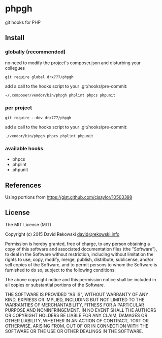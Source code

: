 # phpgh
git hooks for PHP

## Install
### globally (recommended)
no need to modify the project's composer.json and disturbing your collegues

```git require global drx777/phpgh```

add a call to the hooks script to your .git/hooks/pre-commit:

```~/.composer/vendor/bin/phpgh phplint phpcs phpunit```

### per project
```git require --dev drx777/phpgh```

add a call to the hooks script to your .git/hooks/pre-commit:

```./vendor/bin/phpgh phpcs phplint phpunit```

### available hooks

* phpcs
* phplint
* phpunit

## References
Using portions from <https://gist.github.com/cjsaylor/10503398>

## License

The MIT License (MIT)

Copyright (c) 2015 David Rekowski <david@rekowski.info>

Permission is hereby granted, free of charge, to any person obtaining a copy
of this software and associated documentation files (the "Software"), to deal
in the Software without restriction, including without limitation the rights
to use, copy, modify, merge, publish, distribute, sublicense, and/or sell
copies of the Software, and to permit persons to whom the Software is
furnished to do so, subject to the following conditions:

The above copyright notice and this permission notice shall be included in
all copies or substantial portions of the Software.

THE SOFTWARE IS PROVIDED "AS IS", WITHOUT WARRANTY OF ANY KIND, EXPRESS OR
IMPLIED, INCLUDING BUT NOT LIMITED TO THE WARRANTIES OF MERCHANTABILITY,
FITNESS FOR A PARTICULAR PURPOSE AND NONINFRINGEMENT. IN NO EVENT SHALL THE
AUTHORS OR COPYRIGHT HOLDERS BE LIABLE FOR ANY CLAIM, DAMAGES OR OTHER
LIABILITY, WHETHER IN AN ACTION OF CONTRACT, TORT OR OTHERWISE, ARISING FROM,
OUT OF OR IN CONNECTION WITH THE SOFTWARE OR THE USE OR OTHER DEALINGS IN
THE SOFTWARE.
